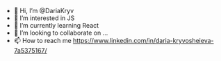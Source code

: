 - 👋 Hi, I’m @DariaKryv
- 👀 I’m interested in JS
- 🌱 I’m currently learning React
- 💞️ I’m looking to collaborate on ...
- 📫 How to reach me https://www.linkedin.com/in/daria-kryvosheieva-7a5375167/

<!---
DariaKryv/DariaKryv is a ✨ special ✨ repository because its `README.md` (this file) appears on your GitHub profile.
You can click the Preview link to take a look at your changes.
--->
